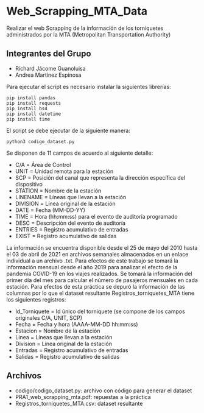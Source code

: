 # Web_Scrapping_MTA_Data
Realizar el web Scrapping de la información de los torniquetes administrados por la MTA (Metropolitan Transportation Authority)
## Integrantes del Grupo
 - Richard Jácome Guanoluisa
 - Andrea Martínez Espinosa

Para ejecutar el script es necesario instalar la siguientes librerías:
```
pip install pandas
pip install requests
pip install bs4
pip install datetime
pip install time
```

El script se debe ejecutar de la siguiente manera:
```
python3 codigo_dataset.py
```

Se disponen de 11 campos de acuerdo al siguiente detalle:

* C/A = Área de Control
* UNIT = Unidad remota para la estación
* SCP = Posición del canal que representa la dirección específica del dispositivo
* STATION = Nombre de la estación
* LINENAME = Líneas que llevan a la estación
* DIVISION = Línea original de la estación
* DATE = Fecha (MM-DD-YY)
* TIME = Hora (hh:mm:ss) para el evento de auditoría programado
* DESC = Descripción del evento de auditoría
* ENTRIES = Registro acumulativo de entradas
* EXIST = Registro acumulativo de salidas

La información se encuentra disponible desde el 25 de mayo del 2010 hasta el 03 de abril de 2021 en archivos semanales almacenados en un enlace individual a un archivo .txt.
Para efectos de este trabajo se tomará la información mensual desde el año 2019 para analizar el efecto de la pandemia COVID-19 en los viajes realizados. Se tomará la información del primer día del mes para calcular el número de pasajeros mensuales en cada estación.
Para efectos de esta práctica se depuró la información de las columnas por lo que el dataset resultante Registros_torniquetes_MTA tiene los siguientes registros:

* Id_Torniquete = Id único del torniquete (se compone de los campos originales C/A, UNIT, SCP)
* Fecha = Fecha y hora (AAAA-MM-DD hh:mm:ss)
* Estacion = Nombre de la estación
* Linea = Líneas que llevan a la estación
* Division = Línea original de la estación
* Entradas = Registro acumulativo de entradas
* Salidas = Registro acumulativo de salidas


## Archivos
 - codigo/codigo_dataset.py: archivo con código para generar el dataset
 - PRA1_web_scrapping_mta.pdf: repuestas a la práctica
 - Registros_torniquetes_MTA.csv: dataset resultante
